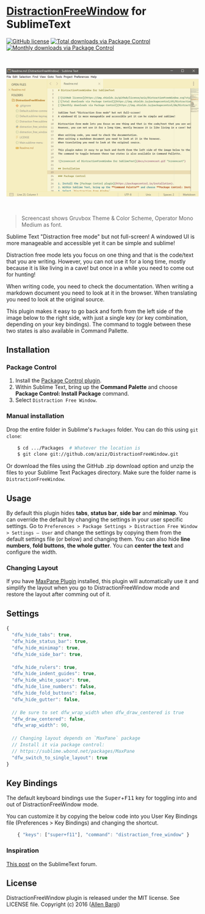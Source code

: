 # [DistractionFreeWindow](https://packagecontrol.io/packages/DistractionFreeWindow) for SublimeText

[![GitHub license](https://img.shields.io/github/license/aziz/DistractionFreeWindow.svg?style=flat-square)](https://github.com/aziz/DistractionFreeWindow/tree/master/LICENSE.md)
[![Total downloads via Package Control](https://img.shields.io/packagecontrol/dt/DistractionFreeWindow.svg?style=flat-square)](https://packagecontrol.io/packages/DistractionFreeWindow)
[![Monthly downloads via Package Control](https://img.shields.io/packagecontrol/dm/DistractionFreeWindow.svg?style=flat-square)](https://packagecontrol.io/packages/DistractionFreeWindow)

<br>

<p align="center">
  <img width="750" src="docs/screencast.gif" alt="Screencast">
</p>

<br>

> Screencast shows Gruvbox Theme & Color Scheme, Operator Mono Medium as font.

Sublime Text "Distraction free mode" but not full-screen!
A windowed UI is more manageable and accessible yet it can be simple and sublime!

Distraction free mode lets you focus on one thing and that is the code/text that you are writing.
However, you can not use it for a long time, mostly because it is like living in a cave! but once in a while you need to come out for hunting!

When writing code, you need to check the documentation.
When writing a markdown document you need to look at it in the browser.
When translating you need to look at the original source.

This plugin makes it easy to go back and forth from the left side of the image below to the right side, with just a single key (or key combination, depending on your key bindings).
The command to toggle between these two states is also available in Command Pallette.

## Installation

### Package Control

1. Install the [Package Control plugin](https://packagecontrol.io/installation).
2. Within Sublime Text, bring up the **Command Palette** and choose **Package Control: Install Package** command.
3. Select `Distraction Free Window`.

### Manual installation

Drop the entire folder in Sublime's `Packages` folder.
You can do this using `git clone`:

```bash
    $ cd .../Packages  # Whatever the location is
    $ git clone git://github.com/aziz/DistractionFreeWindow.git
```

Or download the files using the GitHub .zip download option and unzip the files to your Sublime Text Packages directory.
Make sure the folder name is `DistractionFreeWindow`.

## Usage

By default this plugin hides **tabs**, **status bar**, **side bar** and **minimap**. You can override the default by changing the settings in your user specific settings.
Go to `Preferences > Package Settings > Distraction Free Window > Settings – User` and change the settings by copying them from the default settings file (or below) and changing them.
You can also hide **line numbers**, **fold buttons**, **the whole gutter**.
You can **center the text** and configure the width.

### Changing Layout

If you have [MaxPane Plugin](https://sublime.wbond.net/packages/MaxPane) installed, this plugin will automatically use it and simplify the layout when you go to DistractionFreeWindow mode and restore the layout after comming out of it.

## Settings

``` javascript
{
  "dfw_hide_tabs": true,
  "dfw_hide_status_bar": true,
  "dfw_hide_minimap": true,
  "dfw_hide_side_bar": true,

  "dfw_hide_rulers": true,
  "dfw_hide_indent_guides": true,
  "dfw_hide_white_space": true,
  "dfw_hide_line_numbers": false,
  "dfw_hide_fold_buttons": false,
  "dfw_hide_gutter": false,

  // Be sure to set dfw_wrap_width when dfw_draw_centered is true
  "dfw_draw_centered": false,
  "dfw_wrap_width": 90,

  // Changing layout depends on `MaxPane` package
  // Install it via package control:
  // https://sublime.wbond.net/packages/MaxPane
  "dfw_switch_to_single_layout": true
}
```

## Key Bindings

The default keyboard bindings use the <kbd>Super</kbd>+<kbd>F11</kbd> key for toggling into and out of DistractionFreeWindow mode.

You can customize it by copying the below code into you User Key Bindings file (Preferences > Key Bindings) and changing the shortcut.

``` javascript
    { "keys": ["super+f11"], "command": "distraction_free_window" }
```

### Inspiration

[This post](http://www.sublimetext.com/forum/viewtopic.php?f=4&t=15118) on the SublimeText forum.

## License

DistractionFreeWindow plugin is released under the MIT license. See LICENSE file.
Copyright (c) 2016 ([Allen Bargi](https://github.com/aziz))
